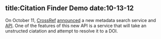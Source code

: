 title:Citation Finder Demo
date:10-13-12
----

On October 11, [CrossRef](http://crossref.org/) [announced](http://labs.crossref.org/site/crossref_metadata_search.html) a new metadata search service and [API](http://search.labs.crossref.org/help/api).  One of the features of this new API is a service that will take an unstructed ciatation and attempt to resolve it to a DOI.  
